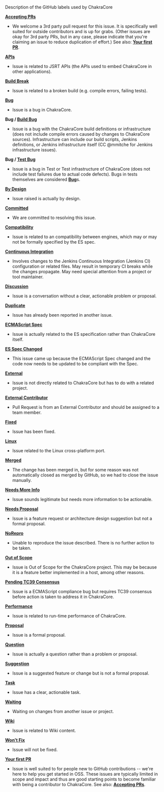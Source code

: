 Description of the GitHub labels used by ChakraCore

[**Accepting PRs**](https://github.com/Microsoft/ChakraCore/labels/Accepting%20PRs)

 - We welcome a 3rd party pull request for this issue. It is specifically well suited for outside contributors and is up for grabs. (Other issues are okay for 3rd party PRs, but in any case, please indicate that you're claiming an issue to reduce duplication of effort.) See also: [**Your first PR**](https://github.com/Microsoft/ChakraCore/labels/Your%20first%20PR).

[**APIs**](https://github.com/Microsoft/ChakraCore/labels/APIs)

- Issue is related to JSRT APIs (the APIs used to embed ChakraCore in other applications).

[**Build Break**](https://github.com/Microsoft/ChakraCore/labels/Build%20Break)

 - Issue is related to a broken build (e.g. compile errors, failing tests).

[**Bug**](https://github.com/Microsoft/ChakraCore/labels/Bug)

 - Issue is a bug in ChakraCore.

**Bug / [Build Bug](https://github.com/Microsoft/ChakraCore/labels/Test%20Bug)**

 - Issue is a bug with the ChakraCore build definitions or infrastructure (does not include compile errors caused by changes to ChakraCore sources). Infrastructure can include our build scripts, Jenkins definitions, or Jenkins infrastructure itself (CC @mmitche for Jenkins infrastructure issues).

**Bug / [Test Bug](https://github.com/Microsoft/ChakraCore/labels/Test%20Bug)**

 - Issue is a bug in Test or Test infrastructure of ChakraCore (does not include test failures due to actual code defects). Bugs in tests themselves are considered [**Bug**](https://github.com/Microsoft/ChakraCore/labels/Bug)s.

[**By Design**](https://github.com/Microsoft/ChakraCore/labels/By%20Design)

 - Issue raised is actually by design.

[**Committed**](https://github.com/Microsoft/ChakraCore/labels/Committed)

 - We are committed to resolving this issue.

[**Compatibility**](https://github.com/Microsoft/ChakraCore/labels/Compatibility)

 - Issue is related to an compatibility between engines, which may or may not be formally specified by the ES spec.

[**Continuous Integration**](https://github.com/Microsoft/ChakraCore/labels/Continuous%20Integration)

 - Involves changes to the Jenkins Continuous Integration (Jenkins CI) configuration or related files. May result in temporary CI breaks while the changes propagate. May need special attention from a project or tool maintainer.

[**Discussion**](https://github.com/Microsoft/ChakraCore/labels/Discussion)

 - Issue is a conversation without a clear, actionable problem or proposal.

[**Duplicate**](https://github.com/Microsoft/ChakraCore/labels/Duplicate)

 - Issue has already been reported in another issue.

[**ECMAScript Spec**](https://github.com/Microsoft/ChakraCore/labels/ECMAScript%20Spec)

 - Issue is actually related to the ES specification rather than ChakraCore itself.

[**ES Spec Changed**](https://github.com/Microsoft/ChakraCore/labels/ES%20Spec%20Changed)

 - This issue came up because the ECMAScript Spec changed and the code now needs to be updated to be compliant with the Spec.

[**External**](https://github.com/Microsoft/ChakraCore/labels/External)

 - Issue is not directly related to ChakraCore but has to do with a related project.

[**External Contributor**](https://github.com/Microsoft/ChakraCore/labels/External%20Contributor)

 - Pull Request is from an External Contributor and should be assigned to a team member.

[**Fixed**](https://github.com/Microsoft/ChakraCore/labels/Fixed)

 - Issue has been fixed.

[**Linux**](https://github.com/Microsoft/ChakraCore/labels/Linux)

 - Issue related to the Linux cross-platform port.

[**Merged**](https://github.com/Microsoft/ChakraCore/labels/Merged)

 - The change has been merged in, but for some reason was not automatically closed as merged by GitHub, so we had to close the issue manually.

[**Needs More Info**](https://github.com/Microsoft/ChakraCore/labels/Needs%20More%20Info)

 - Issue sounds legitimate but needs more information to be actionable.

[**Needs Proposal**](https://github.com/Microsoft/ChakraCore/labels/Needs%20Proposal)

 - Issue is a feature request or architecture design suggestion but not a formal proposal.

[**NoRepro**](https://github.com/Microsoft/ChakraCore/labels/NoRepro)

 - Unable to reproduce the issue described. There is no further action to be taken.

[**Out of Scope**](https://github.com/Microsoft/ChakraCore/labels/Out%20of%20Scope)

- Issue is Out of Scope for the ChakraCore project. This may be because it is a feature better implemented in a host, among other reasons.

[**Pending TC39 Consensus**](https://github.com/Microsoft/ChakraCore/labels/Pending%20TC39%20Consensus)

 - Issue is a ECMAScript compliance bug but requires TC39 consensus before action is taken to address it in ChakraCore.

[**Performance**](https://github.com/Microsoft/ChakraCore/labels/Performance)

 - Issue is related to run-time performance of ChakraCore.

[**Proposal**](https://github.com/Microsoft/ChakraCore/labels/Proposal)

 - Issue is a formal proposal.

[**Question**](https://github.com/Microsoft/ChakraCore/labels/Question)

 - Issue is actually a question rather than a problem or proposal.

[**Suggestion**](https://github.com/Microsoft/ChakraCore/labels/Suggestion)

 - Issue is a suggested feature or change but is not a formal proposal.

[**Task**](https://github.com/Microsoft/ChakraCore/labels/Task)

 - Issue has a clear, actionable task.

[**Waiting**](https://github.com/Microsoft/ChakraCore/labels/Waiting)

- Waiting on changes from another issue or project.

[**Wiki**](https://github.com/Microsoft/ChakraCore/labels/Wiki)

 - Issue is related to Wiki content.

[**Won't Fix**](https://github.com/Microsoft/ChakraCore/labels/Won't%20Fix)

 - Issue will not be fixed.

[**Your first PR**](https://github.com/Microsoft/ChakraCore/labels/Your%20first%20PR)

 - Issue is well suited to for people new to GitHub contributions -- we're here to help you get started in OSS.  These issues are typically limited in scope and impact and thus are good starting points to become familiar with being a contributor to ChakraCore. See also: [**Accepting PRs**](https://github.com/Microsoft/ChakraCore/labels/Accepting%20PRs).
